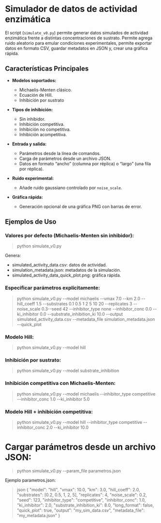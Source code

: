 # Simulador de datos de actividad enzimática

El script (`simulate_v0.py`) permite generar datos simulados de actividad enzimática frente a distintas concentraciones de sustrato. Permite agrega ruido aleatorio para emular condiciones experimentales, permite exportar datos en formato CSV, guardar metadatos en JSON y, crear una gráfica rápida.

## Características Principales

- **Modelos soportados:**
  - Michaelis-Menten clásico.
  - Ecuación de Hill.
  - Inhibición por sustrato

- **Tipos de inhibición:**
  - Sin inhibidor.
  - Inhibición competitiva.
  - Inhibición no competitiva.
  - Inhibición acompetitiva.

- **Entrada y salida:**
  - Parámetros desde la línea de comandos.
  - Carga de parámetros desde un archivo JSON.
  - Datos en formato “ancho” (columna por réplica) o “largo” (una fila por réplica).

- **Ruido experimental:**
  - Añade ruido gaussiano controlado por `noise_scale`.

- **Gráfica rápida:**
  - Generación opcional de una gráfica PNG con barras de error.

## Ejemplos de Uso

### Valores por defecto (Michaelis-Menten sin inhibidor):
   
  > python simulate_v0.py

Genera:

   - simulated_activity_data.csv: datos de actividad.
   - simulation_metadata.json: metadatos de la simulación.
   - simulated_activity_data_quick_plot.png: gráfica rápida.

### Especificar parámetros explícitamente:


 >  python simulate_v0.py --model michaelis --vmax 7.0 --km 2.0 --hill_coeff 1.5 --substrates 0.1 0.5 1 2 5 10 20 --replicates 3 --noise_scale 0.3--seed 42 --inhibitor_type none --inhibitor_conc 0.0 --ki_inhibitor 0.0 --substrate_inhibition_ki 10.0 --output simulated_activity_data.csv --metadata_file simulation_metadata.json --quick_plot

### Modelo Hill:

  >  python simulate_v0.py --model hill

### Inhibición por sustrato:
  >  python simulate_v0.py --model substrate_inhibition

### Inhibición competitiva con Michaelis-Menten:

  > python simulate_v0.py --model michaelis --inhibitor_type competitive --inhibitor_conc 1.0 --ki_inhibitor 5.0

### Modelo Hill + inhibición competitiva:


  > python simulate_v0.py --model hill --inhibitor_type competitive --inhibitor_conc 2.0 --ki_inhibitor 10.0


# Cargar parámetros desde un archivo JSON:

  > python simulate_v0.py --param_file parametros.json

Ejemplo parametros.json:

  >json
  {
  "model": "hill",
  "vmax": 10.0,
  "km": 3.0,
  "hill_coeff": 2.0,
  "substrates": [0.2, 0.5, 1, 2, 5],
  "replicates": 4,
  "noise_scale": 0.2,
  "seed": 123,
  "inhibitor_type": "competitive",
  "inhibitor_conc": 1.0,
  "ki_inhibitor": 2.0,
  "substrate_inhibition_ki": 8.0,
  "long_format": false,
  "quick_plot": true,
  "output": "my_sim_data.csv",
  "metadata_file": "my_metadata.json"
}
